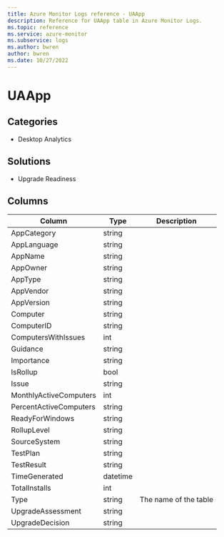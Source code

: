 ```yaml
---
title: Azure Monitor Logs reference - UAApp
description: Reference for UAApp table in Azure Monitor Logs.
ms.topic: reference
ms.service: azure-monitor
ms.subservice: logs
ms.author: bwren
author: bwren
ms.date: 10/27/2022
---
```


# UAApp

 

## Categories

- Desktop Analytics
## Solutions

- Upgrade Readiness




## Columns

| Column | Type | Description |
| --- | --- | --- |
| AppCategory | string |  |
| AppLanguage | string |  |
| AppName | string |  |
| AppOwner | string |  |
| AppType | string |  |
| AppVendor | string |  |
| AppVersion | string |  |
| Computer | string |  |
| ComputerID | string |  |
| ComputersWithIssues | int |  |
| Guidance | string |  |
| Importance | string |  |
| IsRollup | bool |  |
| Issue | string |  |
| MonthlyActiveComputers | int |  |
| PercentActiveComputers | string |  |
| ReadyForWindows | string |  |
| RollupLevel | string |  |
| SourceSystem | string |  |
| TestPlan | string |  |
| TestResult | string |  |
| TimeGenerated | datetime |  |
| TotalInstalls | int |  |
| Type | string | The name of the table |
| UpgradeAssessment | string |  |
| UpgradeDecision | string |  |
